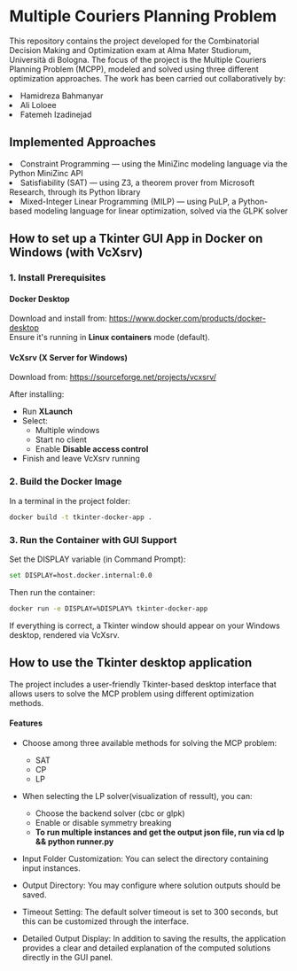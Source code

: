 # Multiple Couriers Planning Problem

This repository contains the project developed for the Combinatorial Decision Making and Optimization exam at Alma Mater Studiorum, Università di Bologna. The focus of the project is the Multiple Couriers Planning Problem (MCPP), modeled and solved using three different optimization approaches. The work has been carried out collaboratively by:

<li> Hamidreza Bahmanyar
<li> Ali Loloee
<li> Fatemeh Izadinejad

## Implemented Approaches

<li> Constraint Programming — using the MiniZinc modeling language via the Python MiniZinc API
<li> Satisfiability (SAT) — using Z3, a theorem prover from Microsoft Research, through its Python library
<li> Mixed-Integer Linear Programming (MILP) — using PuLP, a Python-based modeling language for linear optimization, solved via the GLPK solver

## How to set up a Tkinter GUI App in Docker on Windows (with VcXsrv)

### 1. Install Prerequisites

#### Docker Desktop

Download and install from: https://www.docker.com/products/docker-desktop  
Ensure it's running in **Linux containers** mode (default).

#### VcXsrv (X Server for Windows)

Download from: https://sourceforge.net/projects/vcxsrv/

After installing:

- Run **XLaunch**
- Select:
  - Multiple windows
  - Start no client
  - Enable **Disable access control**
- Finish and leave VcXsrv running

### 2. Build the Docker Image

In a terminal in the project folder:

```bash
docker build -t tkinter-docker-app .
```

### 3. Run the Container with GUI Support

Set the DISPLAY variable (in Command Prompt):

```bash
set DISPLAY=host.docker.internal:0.0
```

Then run the container:

```bash
docker run -e DISPLAY=%DISPLAY% tkinter-docker-app
```

If everything is correct, a Tkinter window should appear on your Windows desktop, rendered via VcXsrv.

## How to use the Tkinter desktop application

The project includes a user-friendly Tkinter-based desktop interface that allows users to solve the MCP problem using different optimization methods.

#### Features

- Choose among three available methods for solving the MCP problem:

  - SAT
  - CP
  - LP

- When selecting the LP solver(visualization of ressult), you can:

  - Choose the backend solver (cbc or glpk)
  - Enable or disable symmetry breaking
  - **To run multiple instances and get the output json file, run via cd lp && python runner.py**

- Input Folder Customization:
  You can select the directory containing input instances.

- Output Directory:
  You may configure where solution outputs should be saved.

- Timeout Setting:
  The default solver timeout is set to 300 seconds, but this can be customized through the interface.

- Detailed Output Display:
  In addition to saving the results, the application provides a clear and detailed explanation of the computed solutions directly in the GUI panel.
